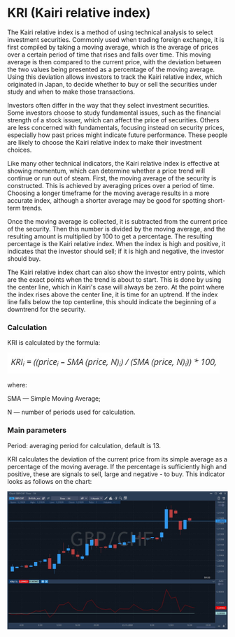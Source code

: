 # KRI \(Kairi relative index\)

The Kairi relative index is a method of using technical analysis to select investment securities. Commonly used when trading foreign exchange, it is first compiled by taking a moving average, which is the average of prices over a certain period of time that rises and falls over time. This moving average is then compared to the current price, with the deviation between the two values being presented as a percentage of the moving average. Using this deviation allows investors to track the Kairi relative index, which originated in Japan, to decide whether to buy or sell the securities under study and when to make those transactions.

Investors often differ in the way that they select investment securities. Some investors choose to study fundamental issues, such as the financial strength of a stock issuer, which can affect the price of securities. Others are less concerned with fundamentals, focusing instead on security prices, especially how past prices might indicate future performance. These people are likely to choose the Kairi relative index to make their investment choices.

Like many other technical indicators, the Kairi relative index is effective at showing momentum, which can determine whether a price trend will continue or run out of steam. First, the moving average of the security is constructed. This is achieved by averaging prices over a period of time. Choosing a longer timeframe for the moving average results in a more accurate index, although a shorter average may be good for spotting short-term trends.

Once the moving average is collected, it is subtracted from the current price of the security. Then this number is divided by the moving average, and the resulting amount is multiplied by 100 to get a percentage. The resulting percentage is the Kairi relative index. When the index is high and positive, it indicates that the investor should sell; if it is high and negative, the investor should buy.

The Kairi relative index chart can also show the investor entry points, which are the exact points when the trend is about to start. This is done by using the center line, which in Kairi's case will always be zero. At the point where the index rises above the center line, it is time for an uptrend. If the index line falls below the top centerline, this should indicate the beginning of a downtrend for the security.

### Calculation

KRI is calculated by the formula:

![](../../../../.gitbook/assets/screenshot_1%20%2820%29.jpg)

where:

SMA — Simple Moving Average;

N — number of periods used for calculation.

### Main parameters

Period: averaging period for calculation, default is 13.

KRI calculates the deviation of the current price from its simple average as a percentage of the moving average. If the percentage is sufficiently high and positive, these are signals to sell, large and negative - to buy. This indicator looks as follows on the chart:

![](../../../../.gitbook/assets/screenshot_2%20%2821%29.jpg)

